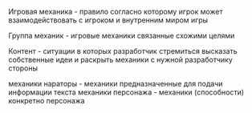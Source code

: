 Игровая механика - правило согласно которому игрок может взаимодействовать с игроком и внутренним миром игры

Группа механик - игровые механики связанные схожими целями

Контент - ситуации в которых разработчик стремиться высказать собственные идеи и раскрыть механики с нужной разработчику стороны

механики нараторы - механики предназначенные для подачи информации текста
механики персонажа -  механики (способности) конкретно персонажа

